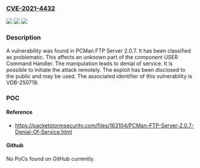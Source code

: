 ### [CVE-2021-4432](https://cve.mitre.org/cgi-bin/cvename.cgi?name=CVE-2021-4432)
![](https://img.shields.io/static/v1?label=Product&message=FTP%20Server&color=blue)
![](https://img.shields.io/static/v1?label=Version&message=%3D%202.0.7%20&color=brighgreen)
![](https://img.shields.io/static/v1?label=Vulnerability&message=CWE-404%20Denial%20of%20Service&color=brighgreen)

### Description

A vulnerability was found in PCMan FTP Server 2.0.7. It has been classified as problematic. This affects an unknown part of the component USER Command Handler. The manipulation leads to denial of service. It is possible to initiate the attack remotely. The exploit has been disclosed to the public and may be used. The associated identifier of this vulnerability is VDB-250719.

### POC

#### Reference
- https://packetstormsecurity.com/files/163104/PCMan-FTP-Server-2.0.7-Denial-Of-Service.html

#### Github
No PoCs found on GitHub currently.

